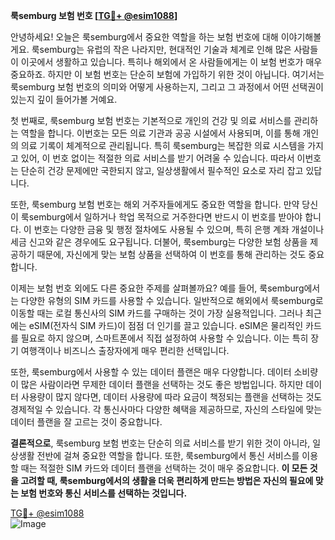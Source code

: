 **룩semburg 보험 번호 [[TG💪+ @esim1088](https://t.me/s/esim1088)]**

안녕하세요! 오늘은 룩semburg에서 중요한 역할을 하는 보험 번호에 대해 이야기해볼게요. 룩semburg는 유럽의 작은 나라지만, 현대적인 기술과 체계로 인해 많은 사람들이 이곳에서 생활하고 있습니다. 특히나 해외에서 온 사람들에게는 이 보험 번호가 매우 중요하죠. 하지만 이 보험 번호는 단순히 보험에 가입하기 위한 것이 아닙니다. 여기서는 룩semburg 보험 번호의 의미와 어떻게 사용하는지, 그리고 그 과정에서 어떤 선택권이 있는지 깊이 들어가볼 거예요.

첫 번째로, 룩semburg 보험 번호는 기본적으로 개인의 건강 및 의료 서비스를 관리하는 역할을 합니다. 이번호는 모든 의료 기관과 공공 시설에서 사용되며, 이를 통해 개인의 의료 기록이 체계적으로 관리됩니다. 특히 룩semburg는 복잡한 의료 시스템을 가지고 있어, 이 번호 없이는 적절한 의료 서비스를 받기 어려울 수 있습니다. 따라서 이번호는 단순히 건강 문제에만 국한되지 않고, 일상생활에서 필수적인 요소로 자리 잡고 있답니다.

또한, 룩semburg 보험 번호는 해외 거주자들에게도 중요한 역할을 합니다. 만약 당신이 룩semburg에서 일하거나 학업 목적으로 거주한다면 반드시 이 번호를 받아야 합니다. 이 번호는 다양한 금융 및 행정 절차에도 사용될 수 있으며, 특히 은행 계좌 개설이나 세금 신고와 같은 경우에도 요구됩니다. 더불어, 룩semburg는 다양한 보험 상품을 제공하기 때문에, 자신에게 맞는 보험 상품을 선택하여 이 번호를 통해 관리하는 것도 중요합니다.

이제는 보험 번호 외에도 다른 중요한 주제를 살펴볼까요? 예를 들어, 룩semburg에서는 다양한 유형의 SIM 카드를 사용할 수 있습니다. 일반적으로 해외에서 룩semburg로 이동할 때는 로컬 통신사의 SIM 카드를 구매하는 것이 가장 실용적입니다. 그러나 최근에는 eSIM(전자식 SIM 카드)이 점점 더 인기를 끌고 있습니다. eSIM은 물리적인 카드를 필요로 하지 않으며, 스마트폰에서 직접 설정하여 사용할 수 있습니다. 이는 특히 장기 여행객이나 비즈니스 출장자에게 매우 편리한 선택입니다.

또한, 룩semburg에서 사용할 수 있는 데이터 플랜은 매우 다양합니다. 데이터 소비량이 많은 사람이라면 무제한 데이터 플랜을 선택하는 것도 좋은 방법입니다. 하지만 데이터 사용량이 많지 않다면, 데이터 사용량에 따라 요금이 책정되는 플랜을 선택하는 것도 경제적일 수 있습니다. 각 통신사마다 다양한 혜택을 제공하므로, 자신의 스타일에 맞는 데이터 플랜을 잘 고르는 것이 중요합니다.

**결론적으로**, 룩semburg 보험 번호는 단순히 의료 서비스를 받기 위한 것이 아니라, 일상생활 전반에 걸쳐 중요한 역할을 합니다. 또한, 룩semburg에서 통신 서비스를 이용할 때는 적절한 SIM 카드와 데이터 플랜을 선택하는 것이 매우 중요합니다. **이 모든 것을 고려할 때, 룩semburg에서의 생활을 더욱 편리하게 만드는 방법은 자신의 필요에 맞는 보험 번호와 통신 서비스를 선택하는 것입니다.** 

[TG💪+ @esim1088](https://t.me/s/esim1088)  
![Image](https://i.postimg.cc/Y0z9fWf4/image.png)
